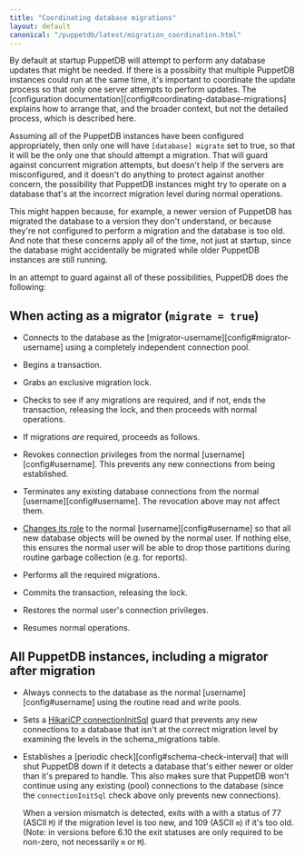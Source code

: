 ```yaml
---
title: "Coordinating database migrations"
layout: default
canonical: "/puppetdb/latest/migration_coordination.html"
---
```


[config]: ./configure.html

By default at startup PuppetDB will attempt to perform any database
updates that might be needed.  If there is a possibiity that multiple
PuppetDB instances could run at the same time, it's important to
coordinate the update process so that only one server attempts to perform
updates.  The [configuration documentation][config#coordinating-database-migrations]
explains how to arrange that, and the broader context, but not the
detailed process, which is described here.

Assuming all of the PuppetDB instances have been configured
appropriately, then only one will have `[database] migrate` set to
true, so that it will be the only one that should attempt a migration.
That will guard against concurrent migration attempts, but doesn't
help if the servers are misconfigured, and it doesn't do anything to
protect against another concern, the possibility that PuppetDB
instances might try to operate on a database that's at the incorrect
migration level during normal operations.

This might happen because, for example, a newer version of PuppetDB
has migrated the database to a version they don't understand, or
because they're not configured to perform a migration and the database
is too old.  And note that these concerns apply all of the time, not
just at startup, since the database might accidentally be migrated
while older PuppetDB instances are still running.

In an attempt to guard against all of these possibilities, PuppetDB
does the following:

When acting as a migrator (`migrate = true`)
-------------------------------------------------

* Connects to the database as the
  [migrator-username][config#migrator-username] using a completely
  independent connection pool.

* Begins a transaction.

* Grabs an exclusive migration lock.

* Checks to see if any migrations are required, and if not, ends the
  transaction, releasing the lock, and then proceeds with normal
  operations.

* If migrations *are* required, proceeds as follows.

* Revokes connection privileges from the normal
  [username][config#username].  This prevents any new connections from
  being established.

* Terminates any existing database connections from the normal
  [username][config#username].  The revocation above may not affect
  them.

* [Changes its role](https://www.postgresql.org/docs/11/sql-set-role.html)
   to the normal [username][config#username] so that all new database objects
   will be owned by the normal user.  If nothing else, this ensures
   the normal user will be able to drop those partitions during
   routine garbage collection (e.g. for reports).

* Performs all the required migrations.

* Commits the transaction, releasing the lock.

* Restores the normal user's connection privileges.

* Resumes normal operations.

All PuppetDB instances, including a migrator after migration
------------------------------------------------------------

* Always connects to the database as the normal
  [username][config#username] using the routine read and write pools.

* Sets a [HikariCP connectionInitSql](https://github.com/brettwooldridge/HikariCP#infrequently-used)
  guard that prevents any new connections to a database that isn't at
  the correct migration level by examining the levels in the
  schema_migrations table.

* Establishes a [periodic check][config#schema-check-interval] that
  will shut PuppetDB down if it detects a database that's either newer
  or older than it's prepared to handle.  This also makes sure that
  PuppetDB won't continue using any existing (pool) connections to the
  database (since the `connectionInitSql` check above only prevents
  new connections).

  When a version mismatch is detected, exits with a with a status of
  77 (ASCII `M`) if the migration level is too new, and 109 (ASCII
  `m`) if it's too old.  (Note: in versions before 6.10 the exit
  statuses are only required to be non-zero, not necessarily `m` or
  `M`).
